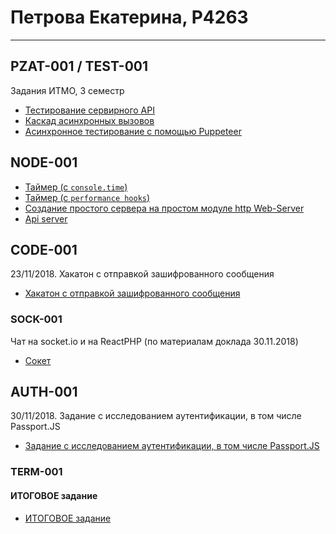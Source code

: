 # Петрова Екатерина, P4263
----
## PZAT-001 / TEST-001

 Задания ИТМО, 3 семестр 
- [Тестирование сервирного API](070918/test)
- [Каскад асинхронных вызовов](070918/2)
- [Асинхронное тестирование с помощью Puppeteer](070918/3)

## NODE-001

- [Таймер (с `console.time`)](1409/task1/part1)
- [Таймер (с `performance hooks`)](1409/task1/part2)
- [Создание простого сервера на простом модуле http
Web-Server](1409/task2/part1)
- [Api server](1409/task2/part2)

## CODE-001

23/11/2018. Хакатон с отправкой зашифрованного сообщения
- [Хакатон с отправкой зашифрованного сообщения](rsa)

### SOCK-001
Чат на socket.io и на ReactPHP (по материалам доклада 30.11.2018)
 - [Сокет](socket)
 
## AUTH-001

30/11/2018. Задание с исследованием аутентификации, в том числе Passport.JS
- [Задание с исследованием аутентификации, в том числе Passport.JS](auth)

### TERM-001
#### ИТОГОВОЕ задание 

- [ИТОГОВОЕ задание ]()
